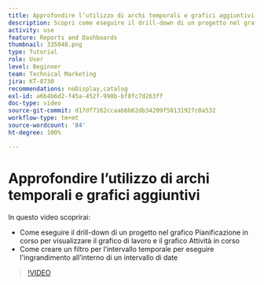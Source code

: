 ```yaml
---
title: Approfondire l’utilizzo di archi temporali e grafici aggiuntivi
description: Scopri come eseguire il drill-down di un progetto nel grafico Pianificazione in corso per visualizzare il grafico di lavoro e il grafico Attività in corso in [!UICONTROL Funzionalità di analisi avanzate].
activity: use
feature: Reports and Dashboards
thumbnail: 335048.png
type: Tutorial
role: User
level: Beginner
team: Technical Marketing
jira: KT-8730
recommendations: noDisplay,catalog
exl-id: a6b4b6d2-f45a-452f-990b-bf8fc7d263ff
doc-type: video
source-git-commit: d17df7162ccaab6b62db34209f50131927c0a532
workflow-type: tm+mt
source-wordcount: '84'
ht-degree: 100%

---
```


# Approfondire l’utilizzo di archi temporali e grafici aggiuntivi

In questo video scoprirai:

* Come eseguire il drill-down di un progetto nel grafico Pianificazione in corso per visualizzare il grafico di lavoro e il grafico Attività in corso
* Come creare un filtro per l’intervallo temporale per eseguire l&#39;ingrandimento all’interno di un intervallo di date

>[!VIDEO](https://video.tv.adobe.com/v/335048/?quality=12&learn=on&enablevpops)
